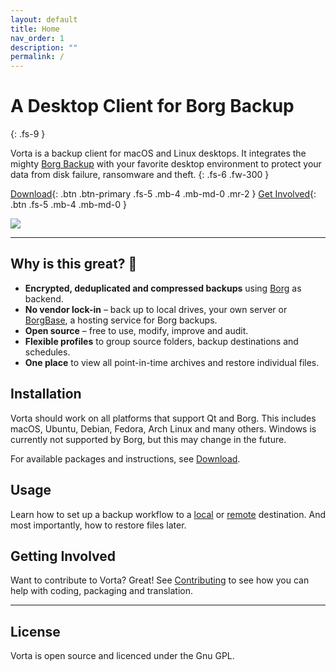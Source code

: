 ```yaml
---
layout: default
title: Home
nav_order: 1
description: ""
permalink: /
---
```


# A Desktop Client for Borg Backup
{: .fs-9 }

Vorta is a backup client for macOS and Linux desktops. It integrates the mighty [Borg Backup](https://borgbackup.readthedocs.io/en/stable/) with your favorite desktop environment to protect your data from disk failure, ransomware and theft.
{: .fs-6 .fw-300 }

[Download](/download/download){: .btn .btn-primary .fs-5 .mb-4 .mb-md-0 .mr-2 } [Get Involved](/contributing/contributing){: .btn .fs-5 .mb-4 .mb-md-0 }

![](https://files.qmax.us/vorta-screencast-6.gif)

---

## Why is this great? 🤩

- **Encrypted, deduplicated and compressed backups** using [Borg](https://borgbackup.readthedocs.io) as backend.
- **No vendor lock-in** – back up to local drives, your own server or [BorgBase](https://www.borgbase.com), a hosting service for Borg backups.
- **Open source** – free to use, modify, improve and audit.
- **Flexible profiles** to group source folders, backup destinations and schedules.
- **One place** to view all point-in-time archives and restore individual files.

## Installation
Vorta should work on all platforms that support Qt and Borg. This includes macOS, Ubuntu, Debian, Fedora, Arch Linux and many others. Windows is currently not supported by Borg, but this may change in the future.

For available packages and instructions, see [Download](/download/download).

## Usage
Learn how to set up a backup workflow to a [local](/usage/local) or [remote](/usage/remote) destination. And most importantly, how to restore files later.

## Getting Involved
Want to contribute to Vorta? Great! See [Contributing](/contributing) to see how you can help with coding, packaging and translation.

---

## License
Vorta is open source and licenced under the Gnu GPL.